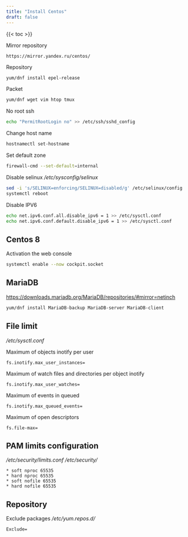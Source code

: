 ```yaml
---
title: "Install Centos"
draft: false
---
```


{{< toc >}}

Mirror repository

```text
https://mirror.yandex.ru/centos/
```

Repository

```bash
yum/dnf install epel-release
```

Packet

```bash
yum/dnf wget vim htop tmux
```

No root ssh

```bash
echo "PermitRootLogin no" >> /etc/ssh/sshd_config
```

Change host name

```bash
hostnamectl set-hostname
```

Set default zone

```bash
firewall-cmd --set-default=internal
```

Disable selinux
_/etc/sysconfig/selinux_

```bash
sed -i 's/SELINUX=enforcing/SELINUX=disabled/g' /etc/selinux/config
systemctl reboot
```

Disable IPV6

```bash
echo net.ipv6.conf.all.disable_ipv6 = 1 >> /etc/sysctl.conf
echo net.ipv6.conf.default.disable_ipv6 = 1 >> /etc/sysctl.conf
```

## Centos 8

Activation the web console

```bash
systemctl enable --now cockpit.socket
```

## MariaDB

https://downloads.mariadb.org/MariaDB/repositories/#mirror=netinch

```bash
yum/dnf install MariaDB-backup MariaDB-server MariaDB-client
```

## File limit

_/etc/sysctl.conf_

Maximum of objects inotify per user

```text
fs.inotify.max_user_instances=
```

Maximum of watch files and directories per object inotify

```text
fs.inotify.max_user_watches=
```

Maximum of events in queued

```text
fs.inotify.max_queued_events=
```

Maximum of open descriptors

```text
fs.file-max=
```

## PAM limits configuration

_/etc/security/limits.conf_
_/etc/security/_

```text
* soft nproc 65535
* hard nproc 65535
* soft nofile 65535
* hard nofile 65535
```

## Repository

Exclude packages
_/etc/yum.repos.d/_

```text
Exclude=
```
